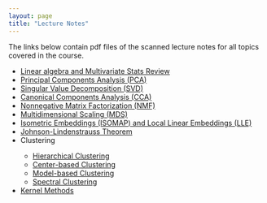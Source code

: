 ```yaml
---
layout: page
title: "Lecture Notes"
---
```


The links below contain pdf files of the scanned lecture notes for all topics covered in the course. 
  
<ul>
<li> <a href="Linear\ Algebra\ and \ Multivariate\ Stats\ Review.pdf"> Linear algebra and Multivariate Stats Review </a></li>
<li> <a href="Lecture_Notes/Handwritten/PCA.pdf"> Principal Components Analysis (PCA) </a> </li>
<li> <a href="Lecture_Notes/Handwritten/SVD.pdf"> Singular Value Decomposition (SVD) </a> </li>
<li> <a href="Lecture_Notes/Handwritten/CCA.pdf"> Canonical Components Analysis (CCA) </a> </li>
<li> <a href="Lecture_Notes/Handwritten/NMF.pdf"> Nonnegative Matrix Factorization (NMF)</a> </li>
<li> <a href="Lecture_Notes/Handwritten/MDS.pdf"> Multidimensional Scaling (MDS) </a> </li>
<li> <a href="Lecture_Notes/Handwritten/ISOMAP_and_LLE.pdf"> Isometric Embeddings (ISOMAP) and Local Linear Embeddings (LLE) </a> </li>
<li> <a href="Lecture_Notes/Handwritten/Johnson_Lindenstrauss"> Johnson-Lindenstrauss Theorem </a> </li>
<li> Clustering </li>
  <ul>
  <li> <a href="Lecture_Notes/Handwritten/Hierarchical_Clustering.pdf"> Hierarchical Clustering </a> </li>
  <li> <a href="Lecture_Notes/Handwritten/Center-based_Clustering.pdf"> Center-based Clustering </a> </li>
  <li> <a href="Lecture_Notes/Handwritten/Model-based_Clustering.pdf"> Model-based Clustering </a> </li>
  <li> <a href="Lecture_Notes/Handwritten/Spectral_Clustering.pdf"> Spectral Clustering </a> </li>
  </ul>
<li> <a href="Lecture_Notes/Handwritten/Kernel_Methods.pdf"> Kernel Methods </a></li>
</ul>

